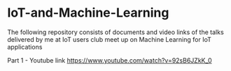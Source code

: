 # IoT-and-Machine-Learning
The following repository consists of documents and video links of the talks delivered by me at IoT users club meet up on Machine Learning for IoT applications 

Part 1 - Youtube link
https://www.youtube.com/watch?v=92sB6JZkK_0

